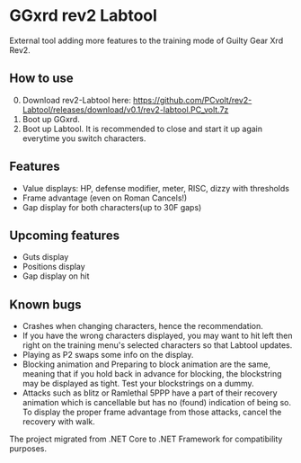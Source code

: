 # GGxrd rev2 Labtool
External tool adding more features to the training mode of Guilty Gear Xrd Rev2.

## How to use
0. Download rev2-Labtool here: https://github.com/PCvolt/rev2-Labtool/releases/download/v0.1/rev2-labtool.PC_volt.7z
1. Boot up GGxrd.
2. Boot up Labtool. It is recommended to close and start it up again everytime you switch characters.

## Features
- Value displays: HP, defense modifier, meter, RISC, dizzy with thresholds
- Frame advantage (even on Roman Cancels!)
- Gap display for both characters(up to 30F gaps)

## Upcoming features
- Guts display
- Positions display
- Gap display on hit

## Known bugs
- Crashes when changing characters, hence the recommendation.
- If you have the wrong characters displayed, you may want to hit left then right on the training menu's selected characters so that Labtool updates.
- Playing as P2 swaps some info on the display.
- Blocking animation and Preparing to block animation are the same, meaning that if you hold back in advance for blocking, the blockstring may be displayed as tight. Test your blockstrings on a dummy.
- Attacks such as blitz or Ramlethal 5PPP have a part of their recovery animation which is cancellable but has no (found) indication of being so. To display the proper frame advantage from those attacks, cancel the recovery with walk.

The project migrated from .NET Core to .NET Framework for compatibility purposes. 